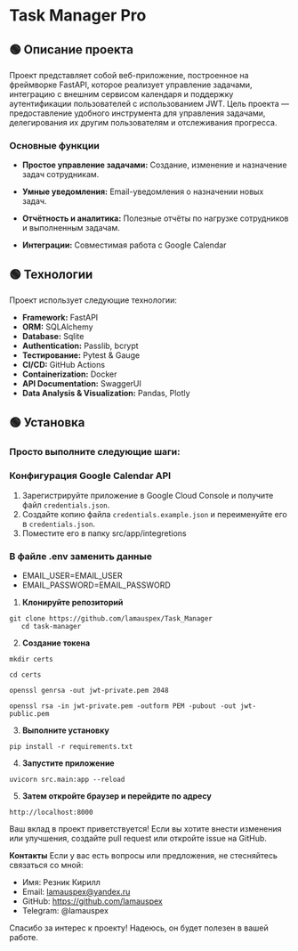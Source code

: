 # Task Manager Pro


## 🟢 Описание проекта
Проект представляет собой веб-приложение, построенное на фреймворке FastAPI, которое реализует управление задачами, интеграцию с внешним сервисом календаря и поддержку аутентификации пользователей с использованием JWT. Цель проекта — предоставление удобного инструмента для управления задачами, делегирования их другим пользователям и отслеживания прогресса.

### Основные функции

- **Простое управление задачами:** Создание, изменение и назначение задач сотрудникам.

- **Умные уведомления:** Email-уведомления о назначении новых задач.

- **Отчётность и аналитика:** Полезные отчёты по нагрузке сотрудников и выполненным задачам.

- **Интеграции:** Совместимая работа с Google Calendar



## 🟢 Технологии

Проект использует следующие технологии:

- **Framework:** FastAPI
- **ORM:** SQLAlchemy
- **Database:** Sqlite
- **Authentication:** Passlib, bcrypt
- **Тестирование:** Pytest & Gauge
- **CI/CD:** GitHub Actions
- **Containerization:** Docker
- **API Documentation:** SwaggerUI
- **Data Analysis & Visualization:** Pandas, Plotly



## 🟢 Установка

### Просто выполните следующие шаги:

### Конфигурация Google Calendar API

1. Зарегистрируйте приложение в Google Cloud Console и получите файл `credentials.json`.
2. Создайте копию файла `credentials.example.json` и переименуйте его в `credentials.json`.
3. Поместите его в папку src/app/integretions

### В файле .env заменить данные
- EMAIL_USER=EMAIL_USER
- EMAIL_PASSWORD=EMAIL_PASSWORD



1. **Клонируйте репозиторий**
```shell
git clone https://github.com/lamauspex/Task_Manager
   cd task-manager
   ```


2. **Создание токена**
```shell
mkdir certs
```
```shell
cd certs
```
```shell
openssl genrsa -out jwt-private.pem 2048
```
```shell
openssl rsa -in jwt-private.pem -outform PEM -pubout -out jwt-public.pem
```


3. **Выполните установку**
```shell
pip install -r requirements.txt
```

4. **Запустите приложение**
```shell
uvicorn src.main:app --reload
```

5. **Затем откройте браузер и перейдите по адресу**
```shell
http://localhost:8000
```



Ваш вклад в проект приветствуется! Если вы хотите внести изменения или улучшения, создайте pull request или откройте issue на GitHub.

**Контакты**
Если у вас есть вопросы или предложения, не стесняйтесь связаться со мной:

- Имя: Резник Кирилл
- Email: lamauspex@yandex.ru
- GitHub: https://github.com/lamauspex
- Telegram: @lamauspex

Спасибо за интерес к проекту! Надеюсь, он будет полезен в вашей работе.



